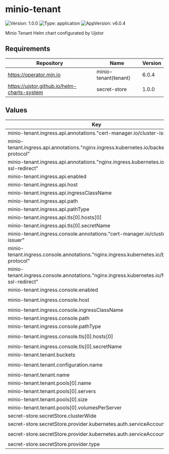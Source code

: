 # minio-tenant

![Version: 1.0.0](https://img.shields.io/badge/Version-1.0.0-informational?style=flat-square) ![Type: application](https://img.shields.io/badge/Type-application-informational?style=flat-square) ![AppVersion: v6.0.4](https://img.shields.io/badge/AppVersion-v6.0.4-informational?style=flat-square)

Minio Tenant Helm chart configurated by Ujstor

## Requirements

| Repository | Name | Version |
|------------|------|---------|
| https://operator.min.io | minio-tenant(tenant) | 6.0.4 |
| https://ujstor.github.io/helm-charts-system | secret-store | 1.0.0 |

## Values

| Key | Type | Default | Description |
|-----|------|---------|-------------|
| minio-tenant.ingress.api.annotations."cert-manager.io/cluster-issuer" | string | `"letsencrypt"` |  |
| minio-tenant.ingress.api.annotations."nginx.ingress.kubernetes.io/backend-protocol" | string | `"HTTPS"` |  |
| minio-tenant.ingress.api.annotations."nginx.ingress.kubernetes.io/force-ssl-redirect" | string | `"true"` |  |
| minio-tenant.ingress.api.enabled | bool | `false` |  |
| minio-tenant.ingress.api.host | string | `"minio.domain.com"` |  |
| minio-tenant.ingress.api.ingressClassName | string | `"nginx"` |  |
| minio-tenant.ingress.api.path | string | `"/"` |  |
| minio-tenant.ingress.api.pathType | string | `"Prefix"` |  |
| minio-tenant.ingress.api.tls[0].hosts[0] | string | `"minio.domain.com"` |  |
| minio-tenant.ingress.api.tls[0].secretName | string | `"minio-api-tls"` |  |
| minio-tenant.ingress.console.annotations."cert-manager.io/cluster-issuer" | string | `"letsencrypt"` |  |
| minio-tenant.ingress.console.annotations."nginx.ingress.kubernetes.io/backend-protocol" | string | `"HTTPS"` |  |
| minio-tenant.ingress.console.annotations."nginx.ingress.kubernetes.io/force-ssl-redirect" | string | `"true"` |  |
| minio-tenant.ingress.console.enabled | bool | `false` |  |
| minio-tenant.ingress.console.host | string | `"minio-console.domain.com"` |  |
| minio-tenant.ingress.console.ingressClassName | string | `"nginx"` |  |
| minio-tenant.ingress.console.path | string | `"/"` |  |
| minio-tenant.ingress.console.pathType | string | `"Prefix"` |  |
| minio-tenant.ingress.console.tls[0].hosts[0] | string | `"minio-console.domain.com"` |  |
| minio-tenant.ingress.console.tls[0].secretName | string | `"minio-console-tls"` |  |
| minio-tenant.tenant.buckets | list | `[]` |  |
| minio-tenant.tenant.configuration.name | string | `"minio-admin-secret"` |  |
| minio-tenant.tenant.name | string | `"minio"` |  |
| minio-tenant.tenant.pools[0].name | string | `"pool-0"` |  |
| minio-tenant.tenant.pools[0].servers | int | `1` |  |
| minio-tenant.tenant.pools[0].size | string | `"10Gi"` |  |
| minio-tenant.tenant.pools[0].volumesPerServer | int | `1` |  |
| secret-store.secretStore.clusterWide | bool | `false` |  |
| secret-store.secretStore.provider.kubernetes.auth.serviceAccount.create | bool | `true` |  |
| secret-store.secretStore.provider.kubernetes.auth.serviceAccount.name | string | `"minio-secret-store-sa"` |  |
| secret-store.secretStore.provider.type | string | `"kubernetes"` |  |

